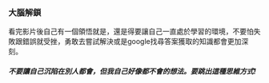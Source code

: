 ### 大腦解鎖
看完影片後自己有一個領悟就是，還是得要讓自己一直處於學習的環境，不要怕失敗跟錯誤就受挫，勇敢去嘗試解決或是google找尋答案獲取的知識都會更加深刻。
##### 不要讓自己沉陷在別人都會，但我自己好像都不會的想法。要跳出這種思維方式!
